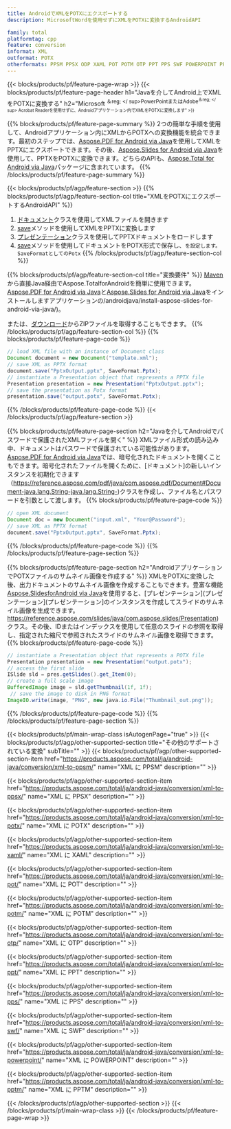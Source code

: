```yaml
---
title: AndroidでXMLをPOTXにエクスポートする
description: MicrosoftWordを使用せずにXMLをPOTXに変換するAndroidAPI

family: total
platformtag: cpp
feature: conversion
informat: XML
outformat: POTX
otherformats: PPSM PPSX ODP XAML POT POTM OTP PPT PPS SWF POWERPOINT PPTM
---
```

{{< blocks/products/pf/feature-page-wrap >}}
{{< blocks/products/pf/feature-page-header h1="Javaを介してAndroid上でXMLをPOTXに変換する" h2="Microsoft <sup>＆reg; </ sup>PowerPointまたはAdobe<sup>＆reg; </ sup> Acrobat Readerを使用せずに、Androidアプリケーション内でXMLをPOTXに変換します" >}}

{{% blocks/products/pf/feature-page-summary %}}
2つの簡単な手順を使用して、Androidアプリケーション内にXMLからPOTXへの変換機能を統合できます。最初のステップでは、[Aspose.PDF for Android via Java](https://products.aspose.com/pdf/android-java/)を使用してXMLをPPTXにエクスポートできます。その後、[Aspose.Slides for Android via Java](https://products.aspose.com/slides/android-java/)を使用して、PPTXをPOTXに変換できます。どちらのAPIも、[Aspose.Total for Android via Java](https://products.aspose.com/total/android-java/)パッケージに含まれています。 
{{% /blocks/products/pf/feature-page-summary  %}}

{{< blocks/products/pf/agp/feature-section >}}
{{% blocks/products/pf/agp/feature-section-col title="XMLをPOTXにエクスポートするAndroidAPI" %}}
1. [ドキュメント](https://reference.aspose.com/pdf/java/com.aspose.pdf/Document)クラスを使用してXMLファイルを開きます
2. [save](https://reference.aspose.com/pdf/java/com.aspose.pdf/Document#save-java.lang.String-int-)メソッドを使用してXMLをPPTXに変換します
3. [プレゼンテーション](https://reference.aspose.com/slides/java/com.aspose.slides/Presentation)クラスを使用してPPTXドキュメントをロードします
4. [save](https://reference.aspose.com/slides/java/com.aspose.slides/Presentation#save-java.lang.String-int-)メソッドを使用してドキュメントをPOTX形式で保存し、`を設定します。 SaveFormatとしてのPotx`
{{% /blocks/products/pf/agp/feature-section-col %}}

{{% blocks/products/pf/agp/feature-section-col title="変換要件" %}}
[Maven](https://repository.aspose.com/webapp/#/artifacts/browse/tree/General/repo/com/aspose/aspose-total)から直接Java経由でAspose.TotalforAndroidを簡単に使用できます。 [Aspose.PDF for Android via Java](https://docs.aspose.com/pdf/androidjava/installation/)と[Aspose.Slides for Android via Java](https://docs.aspose.com/slides)をインストールしますアプリケーションの/androidjava/install-aspose-slides-for-android-via-java/)。

または、[ダウンロード](https://releases.aspose.com/total/androidjava)からZIPファイルを取得することもできます。
{{% /blocks/products/pf/agp/feature-section-col %}}
{{% blocks/products/pf/feature-page-code %}}

```java
// load XML file with an instance of Document class
Document document = new Document("template.xml");
// save XML as PPTX format 
document.save("PptxOutput.pptx", SaveFormat.Pptx); 
// instantiate a Presentation object that represents a PPTX file
Presentation presentation = new Presentation("PptxOutput.pptx");
// save the presentation as Potx format
presentation.save("output.potx", SaveFormat.Potx);   
```


{{% /blocks/products/pf/feature-page-code %}}
{{< /blocks/products/pf/agp/feature-section >}}

{{% blocks/products/pf/feature-page-section  h2="Javaを介してAndroidでパスワードで保護されたXMLファイルを開く" %}}
XMLファイル形式の読み込み中、ドキュメントはパスワードで保護されている可能性があります。 [Aspose.PDF for Android via Java](https://products.aspose.com/pdf/android-java/)では、暗号化されたドキュメントを開くこともできます。暗号化されたファイルを開くために、[ドキュメント]の新しいインスタンスを初期化できます（https://reference.aspose.com/pdf/java/com.aspose.pdf/Document#Document-java.lang.String-java.lang.String-)クラスを作成し、ファイル名とパスワードを引数として渡します。
{{% blocks/products/pf/feature-page-code %}}

```java
// open XML document
Document doc = new Document("input.xml", "Your@Password");
// save XML as PPTX format 
document.save("PptxOutput.pptx", SaveFormat.Pptx); 

```

{{% /blocks/products/pf/feature-page-code  %}}
{{% /blocks/products/pf/feature-page-section %}}

{{% blocks/products/pf/feature-page-section  h2="AndroidアプリケーションでPOTXファイルのサムネイル画像を作成する" %}}
XMLをPOTXに変換した後、出力ドキュメントのサムネイル画像を作成することもできます。豊富な機能[Aspose.SlidesforAndroid via Java](https://products.aspose.com/slides/android-java/)を使用すると、[プレゼンテーション](プレゼンテーション](プレゼンテーション]のインスタンスを作成してスライドのサムネイル画像を生成できます。 https://reference.aspose.com/slides/java/com.aspose.slides/Presentation)クラス。その後、IDまたはインデックスを使用して任意のスライドの参照を取得し、指定された縮尺で参照されたスライドのサムネイル画像を取得できます。
{{% blocks/products/pf/feature-page-code %}}

```java
// instantiate a Presentation object that represents a POTX file
Presentation presentation = new Presentation("output.potx");
// access the first slide
ISlide sld = pres.getSlides().get_Item(0);
// create a full scale image
BufferedImage image = sld.getThumbnail(1f, 1f);
 // save the image to disk in PNG format
ImageIO.write(image, "PNG", new java.io.File("Thumbnail_out.png"));
```

{{% /blocks/products/pf/feature-page-code  %}}
{{% /blocks/products/pf/feature-page-section %}}

{{< blocks/products/pf/main-wrap-class isAutogenPage="true" >}}
{{< blocks/products/pf/agp/other-supported-section title="その他のサポートされている変換" subTitle="" >}}
{{< blocks/products/pf/agp/other-supported-section-item href="https://products.aspose.com/total/ja/android-java/conversion/xml-to-ppsm/" name="XML に PPSM" description="" >}}

{{< blocks/products/pf/agp/other-supported-section-item href="https://products.aspose.com/total/ja/android-java/conversion/xml-to-ppsx/" name="XML に PPSX" description="" >}}

{{< blocks/products/pf/agp/other-supported-section-item href="https://products.aspose.com/total/ja/android-java/conversion/xml-to-potx/" name="XML に POTX" description="" >}}

{{< blocks/products/pf/agp/other-supported-section-item href="https://products.aspose.com/total/ja/android-java/conversion/xml-to-xaml/" name="XML に XAML" description="" >}}

{{< blocks/products/pf/agp/other-supported-section-item href="https://products.aspose.com/total/ja/android-java/conversion/xml-to-pot/" name="XML に POT" description="" >}}

{{< blocks/products/pf/agp/other-supported-section-item href="https://products.aspose.com/total/ja/android-java/conversion/xml-to-potm/" name="XML に POTM" description="" >}}

{{< blocks/products/pf/agp/other-supported-section-item href="https://products.aspose.com/total/ja/android-java/conversion/xml-to-otp/" name="XML に OTP" description="" >}}

{{< blocks/products/pf/agp/other-supported-section-item href="https://products.aspose.com/total/ja/android-java/conversion/xml-to-ppt/" name="XML に PPT" description="" >}}

{{< blocks/products/pf/agp/other-supported-section-item href="https://products.aspose.com/total/ja/android-java/conversion/xml-to-pps/" name="XML に PPS" description="" >}}

{{< blocks/products/pf/agp/other-supported-section-item href="https://products.aspose.com/total/ja/android-java/conversion/xml-to-swf/" name="XML に SWF" description="" >}}

{{< blocks/products/pf/agp/other-supported-section-item href="https://products.aspose.com/total/ja/android-java/conversion/xml-to-powerpoint/" name="XML に POWERPOINT" description="" >}}

{{< blocks/products/pf/agp/other-supported-section-item href="https://products.aspose.com/total/ja/android-java/conversion/xml-to-pptm/" name="XML に PPTM" description="" >}}


{{< /blocks/products/pf/agp/other-supported-section >}}
{{< /blocks/products/pf/main-wrap-class >}}
{{< /blocks/products/pf/feature-page-wrap >}}